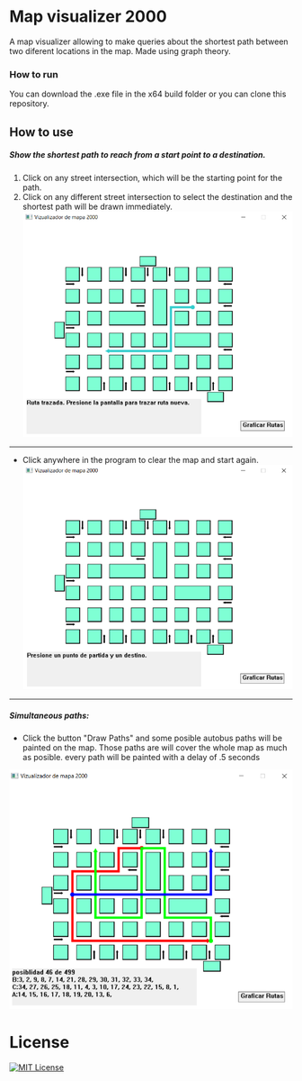 # Map visualizer 2000

A map visualizer allowing to make queries about the shortest path between two diferent locations in the map. Made using graph theory.  


### How to run 

You can download the .exe file in the x64 build folder or you can clone this repository.

## How to use 

##### Show the shortest path to reach from a start point to a destination.

1. Click on any street intersection, which will be the starting point for the path.
2. Click on any different street intersection to select the destination and the shortest path will be drawn immediately.            
![path](readme_resources/Path.PNG)
***
- Click anywhere in the program to clear the map and start again.
![path](readme_resources/Home.PNG)
***
##### Simultaneous paths:

- Click the button "Draw Paths" and  some posible autobus paths will be painted on the map. Those paths are will cover the whole map as much as posible. every path will be painted with a delay of .5 seconds 

![path](readme_resources/allpaths.PNG)

# License

[![MIT License](https://img.shields.io/badge/License-MIT-green.svg)](https://choosealicense.com/licenses/mit/)